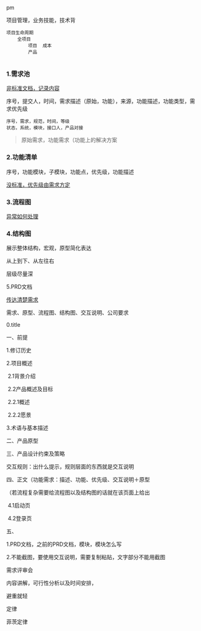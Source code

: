 pm

项目管理，业务技能，技术背

```
项目生命周期
	全项目
		项目	成本
		产品
		
```

### 1.需求池

<u>非标准文档，记录内容</u>

序号，提交人，时间，需求描述（原始，功能），来源，功能描述，功能类型，需求优先级

```
序号，需求，规范，时间，等级
状态，系统，模块，接口人，产品对接
```

> 原始需求，功能需求（功能上的解决方案

### 2.功能清单

序号，功能模块，子模块，功能点，优先级，功能描述

<u>没标准，优先级由需求方定</u>

### 3.流程图

<u>异常如何处理</u>

### 4.结构图

展示整体结构，宏观，原型简化表达

从上到下、从左往右

层级尽量深

5.PRD文档

<u>传达清楚需求</u>

需求、原型、流程图、结构图、交互说明、公司要求

0.title

一、前提

1.修订历史

2.项目概述

​	2.1背景介绍

​	2.2产品概述及目标

​		2.2.1概述

​		2.2.2愿景

3.术语与基本描述

二、产品原型

三、产品设计约束及策略

交互规则：出什么提示，规则层面的东西就是交互说明

四、正文（功能需求：描述、功能、优先级、交互说明＋原型

（若流程复杂需要给流程图以及结构图的话就在该页面上给出

​		4.1启动页

​		4.2登录页

五、

1.PRD文档，之前的PRD文档，模块，模块怎么写

2.不能截图，要使用交互说明，需要复制粘贴，文字部分不能用截图

需求评审会

内容讲解，可行性分析以及时间安排，

避重就轻

定律

菲茨定律

